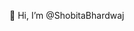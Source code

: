 👋 Hi, I’m @ShobitaBhardwaj

  


<!---
ShobitaBhardwaj/ShobitaBhardwaj is a ✨ special ✨ repository because its `README.md` (this file) appears on your GitHub profile.
You can click the Preview link to take a look at your changes.
--->
